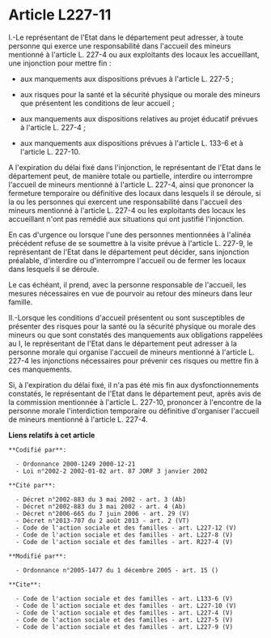 # Article L227-11

I.-Le représentant de l'Etat dans le département peut adresser, à toute personne qui exerce une responsabilité dans l'accueil
des mineurs mentionné à l'article L. 227-4 ou aux exploitants des locaux les accueillant, une injonction pour mettre fin :

- aux manquements aux dispositions prévues à l'article L. 227-5 ;

- aux risques pour la santé et la sécurité physique ou morale des mineurs que présentent les conditions de leur accueil ;

- aux manquements aux dispositions relatives au projet éducatif prévues à l'article L. 227-4 ;

- aux manquements aux dispositions prévues à l'article L. 133-6 et à l'article L. 227-10. 

A l'expiration du délai fixé dans l'injonction, le représentant de l'Etat dans le département peut, de manière totale ou
partielle, interdire ou interrompre l'accueil de mineurs mentionné à l'article L. 227-4, ainsi que prononcer la fermeture
temporaire ou définitive des locaux dans lesquels il se déroule, si la ou les personnes qui exercent une responsabilité dans
l'accueil des mineurs mentionné à l'article L. 227-4 ou les exploitants des locaux les accueillant n'ont pas remédié aux
situations qui ont justifié l'injonction. 

En cas d'urgence ou lorsque l'une des personnes mentionnées à l'alinéa précédent refuse de se soumettre à la visite prévue à
l'article L. 227-9, le représentant de l'Etat dans le département peut décider, sans injonction préalable, d'interdire ou
d'interrompre l'accueil ou de fermer les locaux dans lesquels il se déroule. 

Le cas échéant, il prend, avec la personne responsable de l'accueil, les mesures nécessaires en vue de pourvoir au retour des
mineurs dans leur famille. 

II.-Lorsque les conditions d'accueil présentent ou sont susceptibles de présenter des risques pour la santé ou la sécurité
physique ou morale des mineurs ou que sont constatés des manquements aux obligations rappelées au I, le représentant de
l'Etat dans le département peut adresser à la personne morale qui organise l'accueil de mineurs mentionné à l'article L.
227-4 les injonctions nécessaires pour prévenir ces risques ou mettre fin à ces manquements. 

Si, à l'expiration du délai fixé, il n'a pas été mis fin aux dysfonctionnements constatés, le représentant de l'Etat dans le
département peut, après avis de la commission mentionnée à l'article L. 227-10, prononcer à l'encontre de la personne morale
l'interdiction temporaire ou définitive d'organiser l'accueil de mineurs mentionné à l'article L. 227-4.

**Liens relatifs à cet article**

	**Codifié par**:

	  - Ordonnance 2000-1249 2000-12-21
	  - Loi n°2002-2 2002-01-02 art. 87 JORF 3 janvier 2002

	**Cité par**:

	  - Décret n°2002-883 du 3 mai 2002 - art. 3 (Ab)
	  - Décret n°2002-883 du 3 mai 2002 - art. 4 (Ab)
	  - Décret n°2006-665 du 7 juin 2006 - art. 29 (V)
	  - Décret n°2013-707 du 2 août 2013 - art. 2 (VT)
	  - Code de l'action sociale et des familles - art. L227-12 (V)
	  - Code de l'action sociale et des familles - art. L227-8 (V)
	  - Code de l'action sociale et des familles - art. R227-4 (V)

	**Modifié par**:

	  - Ordonnance n°2005-1477 du 1 décembre 2005 - art. 15 ()

	**Cite**:

	  - Code de l'action sociale et des familles - art. L133-6 (V)
	  - Code de l'action sociale et des familles - art. L227-10 (V)
	  - Code de l'action sociale et des familles - art. L227-4 (V)
	  - Code de l'action sociale et des familles - art. L227-5 (V)
	  - Code de l'action sociale et des familles - art. L227-9 (V)

